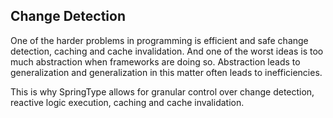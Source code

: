 ## Change Detection

One of the harder problems in programming is efficient and safe change detection,
caching and cache invalidation. And one of the worst ideas is too much 
abstraction when frameworks are doing so. Abstraction leads to generalization
and generalization in this matter often leads to inefficiencies.

This is why SpringType allows for granular control over change detection,
reactive logic execution, caching and cache invalidation.